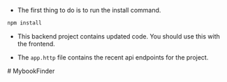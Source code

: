 - The first thing to do is to run the install command.
```js
npm install
```

- This backend project contains updated code. You should use this with the frontend.

- The `app.http` file contains the recent api endpoints for the project.


#   M y b o o k F i n d e r  
 